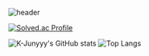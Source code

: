 ![header](https://capsule-render.vercel.app/api?type=waving&color=00ACEE&height=300&section=header&text=HyeonWooPark&fontSize=70&fontColor=FFFFFF&animation=fadeIn&fontAlignY=38&descAlignY=55&descAlign=80)

[![Solved.ac Profile](http://mazassumnida.wtf/api/v2/generate_badge?boj=smacow)](https://solved.ac/smacow)


![K-Junyyy's GitHub stats](https://github-readme-stats.vercel.app/api?username=smartcow99&show_icons=true&theme=cobalt) ![Top Langs](https://github-readme-stats.vercel.app/api/top-langs/?username=smartcow99&layout=Demo&theme=cobalt)

